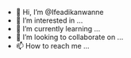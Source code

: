 - 👋 Hi, I’m @Ifeadikanwanne
- 👀 I’m interested in ...
- 🌱 I’m currently learning ...
- 💞️ I’m looking to collaborate on ...
- 📫 How to reach me ...

<!---
Ifeadikanwanne/Ifeadikanwanne is a ✨ special ✨ repository because its `README.md` (this file) appears on your GitHub profile.
You can click the Preview link to take a look at your changes.
--->
